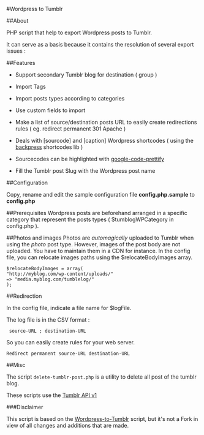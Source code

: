 #Wordpress to Tumblr 

##About 

PHP script that help to export Wordpress posts to Tumblr.

It can serve as a basis because it contains the resolution of several export issues :

 
##Features

- Support secondary Tumblr blog for destination ( group )

- Import Tags

- Import posts types according to categories

- Use custom fields to import

- Make a list of source/destination posts URL to easily create redirections rules ( eg. redirect permanent 301 Apache )

- Deals with [sourcode] and [caption] Wordpress shortcodes ( using the [backpress](http://backpress.org/)  shortcodes lib )

- Sourcecodes can be highlighted with [google-code-prettify](http://google-code-prettify.googlecode.com/)

- Fill the Tumblr post Slug with the Wordpress post name



 
##Configuration

Copy, rename and edit the sample configuration file __config.php.sample__ to __config.php__

##Prerequisites
Wordpress posts are beforehand arranged in a specific category that represent the posts types ( $tumblogWPCategory in config.php ).

##Photos and images
Photos are _automagically_ uploaded to Tumblr when using the _photo_ post type.
However, images of the post body are not uploaded. You have to maintain them in a CDN for instance.
In the config file, you can relocate images paths using the $relocateBodyImages array.

    $relocateBodyImages = array( 
    "http://myblog.com/wp-content/uploads/" 
    => "media.myblog.com/tumblelog/"
    );

##Redirection

In the config file, indicate a file name for $logFile.

The log file is in the CSV format :

     source-URL ; destination-URL
 
So you can easily create rules for your web server. 

    Redirect permanent source-URL destination-URL 
    
##Misc

The script `delete-tumblr-post.php` is a utility to delete all post of the tumblr blog. 

These scripts use the [Tumblr API v1](http://www.tumblr.com/docs/en/api)


###Disclaimer

This script is based on the [Wordpress-to-Tumblr](https://github.com/thetylerhayes/Wordpress-to-Tumblr.git) script, but it's not a Fork in view of all changes and additions that are made.
 
